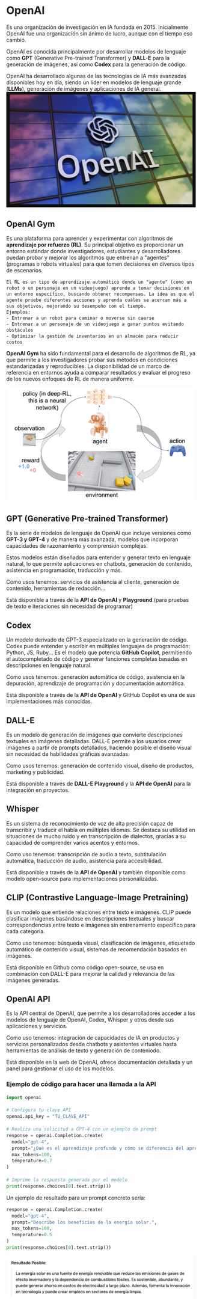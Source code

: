 # OpenAI
Es una organización de investigación en IA fundada en 2015. Inicialmente OpenAI fue una organización sin ánimo de lucro, aunque con el tiempo eso cambió.

OpenAI es conocida principalmente por desarrollar modelos de lenguaje como **GPT** (Generative Pre-trained Transformer) y **DALL-E** para la generación de imágenes, así como **Codex** para la generación de código.

OpenAI ha desarrollado algunas de las tecnologías de IA más avanzadas disponibles hoy en día, siendo un líder en modelos de lenguaje grande (**LLMs**), generación de imágenes y aplicaciones de IA general.
![alt text](image-39.png)

## OpenAI Gym
Es una plataforma para aprender y experimentar con algoritmos de **aprendizaje por refuerzo (RL)**.
Su principal objetivo es proporcionar un entorno estándar donde investigadores, estudiantes y desarrolladores puedan probar y mejorar los algoritmos que entrenan a "agentes" (programas o robots virtuales) para que tomen decisiones en diversos tipos de escenarios.

```{note}
El RL es un tipo de aprendizaje automático donde un "agente" (como un robot o un personaje en un videojuego) aprende a tomar decisiones en un entorno específico, buscando obtener recompensas. La idea es que el agente pruebe diferentes acciones y aprenda cuáles se acercan más a sus objetivos, mejorando su desempeño con el tiempo.
Ejemplos:
- Entrenar a un robot para caminar o moverse sin caerse
- Entrenar a un personaje de un videojuego a ganar puntos evitando obstáculos
- Optimizar la gestión de inventarios en un almacén para reducir costos
```

**OpenAI Gym**  ha sido fundamental para el desarrollo de algoritmos de RL, ya que permite a los investigadores probar sus métodos en condiciones estandarizadas y reproducibles. La disponibilidad de un marco de referencia en entornos ayuda a comparar resultados y evaluar el progreso de los nuevos enfoques de RL de manera uniforme.

![alt text](image-40.png)

## GPT (Generative Pre-trained Transformer)
Es la serie de modelos de lenguaje de OpenAI que incluye versiones como **GPT-3 y GPT-4** y de manera más avanzada, modelos que incorporan capacidades de razonamiento y comprensión complejas.

Estos modelos están diseñados para entender y generar texto en lenguaje natural, lo que permite aplicaciones en chatbots, generación de contenido, asistencia en programación, traducción y más.

Como usos tenemos: servicios de asistencia al cliente, generación de contenido, herramientas de redacción...

Está disponible a través de la **API de OpenAI** y **Playground** (para pruebas de texto e iteraciones sin necesidad de programar)

## Codex
Un modelo derivado de GPT-3 especializado en la generación de código. Codex puede entender y escribir en múltiples lenguajes de programación: Python, JS, Ruby...
Es el modelo que potencia **GitHub Copilot**, permitiendo el autocompletado de código y generar funciones completas basadas en descripciones en lenguaje natural.

Como usos tenemos: generación automática de código, asistencia en la depuración, aprendizaje de programación y documentación automática.

Está disponible a través de la **API de OpenAI** y GitHub Copilot es una de sus implementaciones más conocidas.

## DALL-E
Es un modelo de generación de imágenes que convierte descripciones textuales en imágenes detalladas. DALL-E permite a los usuarios crear imágenes a partir de prompts detallados, haciendo posible el diseño visual sin necesidad de habilidades gráficas avanzadas.

Como usos tenemos: generación de contenido visual, diseño de productos, marketing y publicidad.

Está disponible a través de **DALL-E Playground** y la **API de OpenAI** para la integración en proyectos.

## Whisper
Es un sistema de reconocimiento de voz de alta precisión capaz de transcribir y traducir el habla en múltiples idiomas.
Se destaca su utilidad en situaciones de mucho ruido y en transcripción de dialectos, gracias a su capacidad de comprender varios acentos y entornos.

Como uso tenemos: transcripción de audio a texto, subtitulación automática, traducción de audio, asistencia para accesibilidad.

Está disponible a través de la **API de OpenAI** y también disponible como modelo open-source para implementaciones personalizadas.

## CLIP (Contrastive Language-Image Pretraining)
Es un modelo que entiende relaciones entre texto e imágenes. CLIP puede clasificar imágenes basándose en descripciones textuales y buscar correspondencias entre texto e imágenes sin entrenamiento específico para cada categoría.

Como uso tenemos: búsqueda visual, clasificación de imágenes, etiquetado automático de contenido visual, sistemas de recomendación basados en imágenes.

Está disponible en Github como código open-source, se usa en combinación con DALL-E para mejorar la calidad y relevancia de las imágenes generadas.

## OpenAI API

Es la API central de OpenAI, que permite a los desarrolladores acceder a los modelos de lenguaje de OpenAI, Codex, Whisper y otros desde sus aplicaciones y servicios.

Como uso tenemos: integración de capacidades de IA en productos y servicios personalizados desde chatbots y asistentes virtuales hasta herramientas de análisis de texto y generación de conteniodo.

Está disponible en la web de OpenAI, ofrece documentación detallada y un panel para gestionar el uso de los modelos.

### Ejemplo de código para hacer una llamada a la API
```py
import openai

# Configura tu clave API
openai.api_key = "TU_CLAVE_API"

# Realiza una solicitud a GPT-4 con un ejemplo de prompt
response = openai.Completion.create(
  model="gpt-4",
  prompt="¿Qué es el aprendizaje profundo y cómo se diferencia del aprendizaje automático?",
  max_tokens=100,
  temperature=0.7
)

# Imprime la respuesta generada por el modelo
print(response.choices[0].text.strip())
```

Un ejemplo de resultado para un prompt concreto sería:
```py
response = openai.Completion.create(
  model="gpt-4",
  prompt="Describe los beneficios de la energía solar.",
  max_tokens=100,
  temperature=0.5
)
print(response.choices[0].text.strip())
```
![alt text](image-41.png)

